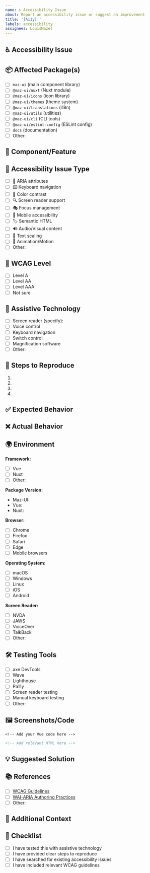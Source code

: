 ```yaml
---
name: ♿ Accessibility Issue
about: Report an accessibility issue or suggest an improvement
title: '[A11y] '
labels: accessibility
assignees: LouisMazel
---
```


## ♿ Accessibility Issue

<!-- Describe the accessibility issue you're experiencing -->

## 📦 Affected Package(s)

<!-- Check all packages that are affected by this accessibility issue -->

- [ ] `maz-ui` (main component library)
- [ ] `@maz-ui/nuxt` (Nuxt module)
- [ ] `@maz-ui/icons` (icon library)
- [ ] `@maz-ui/themes` (theme system)
- [ ] `@maz-ui/translations` (i18n)
- [ ] `@maz-ui/utils` (utilities)
- [ ] `@maz-ui/cli` (CLI tools)
- [ ] `@maz-ui/eslint-config` (ESLint config)
- [ ] `docs` (documentation)
- [ ] Other:

## 🔧 Component/Feature

<!-- If applicable, specify the component or feature name -->

## 🎯 Accessibility Issue Type

<!-- What type of accessibility issue is this? -->

- [ ] 🌟 ARIA attributes
- [ ] ⌨️ Keyboard navigation
- [ ] 🎨 Color contrast
- [ ] 🔍 Screen reader support
- [ ] 🎭 Focus management
- [ ] 📱 Mobile accessibility
- [ ] 🏷️ Semantic HTML
- [ ] 🔊 Audio/Visual content
- [ ] 📏 Text scaling
- [ ] 🎪 Animation/Motion
- [ ] Other:

## 🎯 WCAG Level

<!-- What WCAG level does this relate to? -->

- [ ] Level A
- [ ] Level AA
- [ ] Level AAA
- [ ] Not sure

## 🔧 Assistive Technology

<!-- What assistive technology are you using? -->

- [ ] Screen reader (specify):
- [ ] Voice control
- [ ] Keyboard navigation
- [ ] Switch control
- [ ] Magnification software
- [ ] Other:

## 🔄 Steps to Reproduce

<!-- Steps to reproduce the accessibility issue -->

1.
2.
3.
4.

## ✅ Expected Behavior

<!-- What should happen from an accessibility perspective? -->

## ❌ Actual Behavior

<!-- What actually happens? -->

## 🌍 Environment

**Framework:**

- [ ] Vue
- [ ] Nuxt
- [ ] Other:

**Package Version:**

- Maz-UI:
- Vue:
- Nuxt:

**Browser:**

- [ ] Chrome
- [ ] Firefox
- [ ] Safari
- [ ] Edge
- [ ] Mobile browsers

**Operating System:**

- [ ] macOS
- [ ] Windows
- [ ] Linux
- [ ] iOS
- [ ] Android

**Screen Reader:**

- [ ] NVDA
- [ ] JAWS
- [ ] VoiceOver
- [ ] TalkBack
- [ ] Other:

## 🛠️ Testing Tools

<!-- What accessibility testing tools have you used? -->

- [ ] axe DevTools
- [ ] Wave
- [ ] Lighthouse
- [ ] Pa11y
- [ ] Screen reader testing
- [ ] Manual keyboard testing
- [ ] Other:

## 🖼️ Screenshots/Code

<!-- If applicable, add screenshots or code examples -->

```vue
<!-- Add your Vue code here -->
```

```html
<!-- Add relevant HTML here -->
```

## 💡 Suggested Solution

<!-- If you have ideas on how to fix this accessibility issue, please share them -->

## 📚 References

<!-- Any relevant accessibility guidelines or resources -->

- [ ] [WCAG Guidelines](https://www.w3.org/WAI/WCAG21/quickref/)
- [ ] [WAI-ARIA Authoring Practices](https://www.w3.org/WAI/ARIA/apg/)
- [ ] Other:

## 📝 Additional Context

<!-- Add any other context about the accessibility issue -->

## 📝 Checklist

<!-- Please check the following before submitting -->

- [ ] I have tested this with assistive technology
- [ ] I have provided clear steps to reproduce
- [ ] I have searched for existing accessibility issues
- [ ] I have included relevant WCAG guidelines
